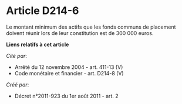 # Article D214-6

Le montant minimum des actifs que les fonds communs de placement doivent réunir lors de leur constitution est de 300 000
euros.

**Liens relatifs à cet article**

_Cité par_:

  - Arrêté du 12 novembre 2004 - art. 411-13 (V)
  - Code monétaire et financier - art. D214-8 (V)

_Créé par_:

  - Décret n°2011-923 du 1er août 2011 - art. 2

